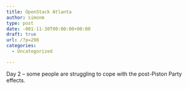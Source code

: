 ```yaml
---
title: OpenStack Atlanta
author: simonm
type: post
date: -001-11-30T00:00:00+00:00
draft: true
url: /?p=298
categories:
  - Uncategorized

---
```

Day 2 &#8211; some people are struggling to cope with the post-Piston Party effects.